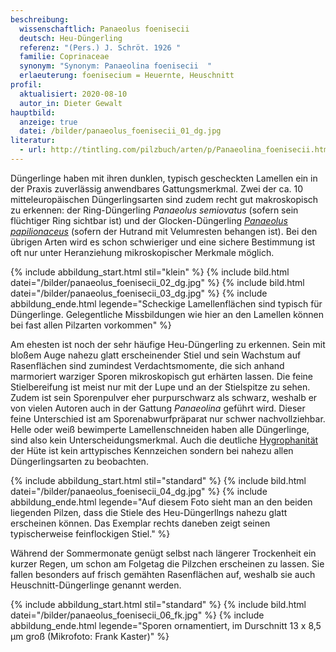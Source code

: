 ```yaml
---
beschreibung:
  wissenschaftlich: Panaeolus foenisecii
  deutsch: Heu-Düngerling
  referenz: "(Pers.) J. Schröt. 1926 "
  familie: Coprinaceae
  synonym: "Synonym: Panaeolina foenisecii  "
  erlaeuterung: foenisecium = Heuernte, Heuschnitt
profil:
  aktualisiert: 2020-08-10
  autor_in: Dieter Gewalt
hauptbild:
  anzeige: true
  datei: /bilder/panaeolus_foenisecii_01_dg.jpg
literatur:
  - url: http://tintling.com/pilzbuch/arten/p/Panaeolina_foenisecii.html
---
```

Düngerlinge haben mit ihren dunklen, typisch gescheckten Lamellen ein in der Praxis zuverlässig anwendbares Gattungsmerkmal. Zwei der ca. 10 mitteleuropäischen Düngerlingsarten sind zudem recht gut makroskopisch zu erkennen: der Ring-Düngerling *Panaeolus semiovatus* (sofern sein flüchtiger Ring sichtbar ist) und der Glocken-Düngerling *[Panaeolus papilionaceus](/pilze/panaeolus-papilionaceus-behangener-düngerling-glocken-düngerling)* (sofern der Hutrand mit Velumresten behangen ist). Bei den übrigen Arten wird es schon schwieriger und eine sichere Bestimmung ist oft nur unter Heranziehung mikroskopischer Merkmale möglich.

{% include abbildung_start.html stil="klein" %}
{% include bild.html datei="/bilder/panaeolus_foenisecii_02_dg.jpg" %}
{% include bild.html datei="/bilder/panaeolus_foenisecii_03_dg.jpg" %}
{% include abbildung_ende.html legende="Scheckige Lamellenflächen sind typisch für Düngerlinge. Gelegentliche Missbildungen wie hier an den Lamellen können bei fast allen Pilzarten vorkommen" %}

Am ehesten ist noch der sehr häufige Heu-Düngerling zu erkennen. Sein mit bloßem Auge nahezu glatt erscheinender Stiel und sein Wachstum auf Rasenflächen sind zumindest Verdachtsmomente, die sich anhand marmoriert warziger Sporen mikroskopisch gut erhärten lassen. Die feine Stielbereifung ist meist nur mit der Lupe und an der Stielspitze zu sehen. Zudem ist sein Sporenpulver eher purpurschwarz als schwarz, weshalb er von vielen Autoren auch in der Gattung *Panaeolina* geführt wird. Dieser feine Unterschied ist am Sporenabwurfpräparat nur schwer nachvollziehbar. Helle oder weiß bewimperte Lamellenschneiden haben alle Düngerlinge, sind also kein Unterscheidungsmerkmal. Auch die deutliche [Hygrophanität](hygrophan "Glossar") der Hüte ist kein arttypisches Kennzeichen sondern bei nahezu allen Düngerlingsarten zu beobachten.  

{% include abbildung_start.html stil="standard" %}
{% include bild.html datei="/bilder/panaeolus_foenisecii_04_dg.jpg" %}
{% include abbildung_ende.html legende="Auf diesem Foto sieht man an den beiden liegenden Pilzen, dass die Stiele des Heu-Düngerllngs nahezu glatt  erscheinen können. Das Exemplar rechts daneben zeigt seinen typischerweise feinflockigen Stiel." %}

Während der Sommermonate genügt selbst nach längerer Trockenheit ein kurzer Regen, um schon am Folgetag die Pilzchen erscheinen zu lassen. Sie fallen besonders auf frisch gemähten Rasenflächen auf, weshalb sie auch Heuschnitt-Düngerlinge genannt werden.

{% include abbildung_start.html stil="standard" %}
{% include bild.html datei="/bilder/panaeolus_foenisecii_06_fk.jpg" %}
{% include abbildung_ende.html legende="Sporen ornamentiert, im Durschnitt 13 x 8,5 µm groß   (Mikrofoto: Frank Kaster)" %}
